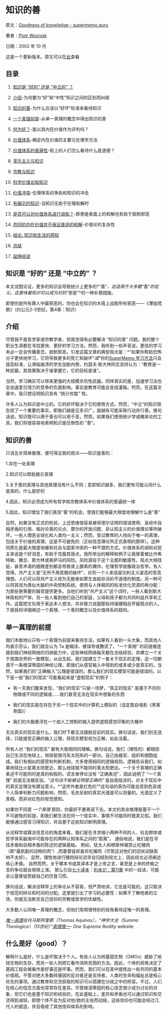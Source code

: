 # 知识的善

原文：[Goodness of knowledge - supermemo.guru](https://supermemo.guru/wiki/Goodness_of_knowledge)

著者：[Piotr Wozniak](https://supermemo.guru/wiki/Piotr_Wozniak)

日期：2002 年 10 月

这是一个更新版本。原文可以在[此](http://www.super-memory.com/articles/goodness.htm)查看

## 目录

1. [知识是 “好的” 还是 “中立的” ？](https://supermemo.guru/wiki/Goodness_of_knowledge#Is_knowledge_.22good.22_or_.22neutral.22.3F)

2. [介绍](https://supermemo.guru/wiki/Goodness_of_knowledge#Introduction)-为何要为“好”和“中性”知识之间的区别而纠结

3. [知识的善](https://supermemo.guru/wiki/Goodness_of_knowledge#Goodness_of_knowledge)-为什么应该以“好坏”标准来看待知识

4. [一个真理前提](https://supermemo.guru/wiki/Goodness_of_knowledge#One_truth_premise)-从单一真理的概念中得出知识的善

5. [何为好？](https://supermemo.guru/wiki/Goodness_of_knowledge#What_is_good.3F)-能以其内在价值作为评判吗？

6. [价值体系](https://supermemo.guru/wiki/Goodness_of_knowledge#Systems_of_value)-确定内在价值的主要元伦理学方法

7. [价值体系的普遍性](https://supermemo.guru/wiki/Goodness_of_knowledge#Prevalence_of_systems_of_value)-街上的人们怎么看待什么是道德？

8. [享乐主义与知识](https://supermemo.guru/wiki/Goodness_of_knowledge#Hedonism_and_knowledge)

9. [宗教与知识](https://supermemo.guru/wiki/Goodness_of_knowledge#Religion_and_knowledge)

10. [科学价值论和知识](https://supermemo.guru/wiki/Goodness_of_knowledge#Scientific_axiology_and_knowledge)

11. [价值冲突](https://supermemo.guru/wiki/Goodness_of_knowledge#Clash_of_values)-伦理体系的争执和知识的冲击

12. [有偏见的知识](https://supermemo.guru/wiki/Goodness_of_knowledge#Biased_knowledge)-当知识无助于伦理和解时

13. [是否可以对价值体系进行调和？](https://supermemo.guru/wiki/Goodness_of_knowledge#Can_systems_of_value_be_reconciled.3F)-即使是表面上的和解也有助于抵制邪恶

14. [共同的内在价值并不保证普适的和解](https://supermemo.guru/wiki/Goodness_of_knowledge#Universal_intrinsic_value_does_not_guarantee_universal_reconciliation)-价值论的复杂性

15. [结论:  知识和生活的感知](https://supermemo.guru/wiki/Goodness_of_knowledge#Conclusion:_knowledge_and_the_sense_of_life)

16. [总结](https://supermemo.guru/wiki/Goodness_of_knowledge#Summary)

17. [延伸阅读](https://supermemo.guru/wiki/Goodness_of_knowledge#Further_reading)

## 知识是 “好的” 还是 “中立的” ？

本文试图论证，更多的知识会导致统计上更多的*“善”*，这适用于大多数*“善”*的定义。这意味着知识可以成为对抗*“邪恶”*的一种补救措施。

即使你是所有罪人中最邪恶的，你也会在知识的木筏上战胜所有邪恶——《薄伽梵歌》（约公元2-3世纪，第4章：知识）

## 介绍

尽管我不是哲学家或宗教学者，但我觉得有必要解决 “知识的善” 问题。我的整个职业生涯都在寻找更快、更好的学习方法。然而，我听到一些声音说，更佳的学习未必一定会传播善念，抵制邪恶。引发这篇文章的典型观点是：*“如果你帮助恐怖分子更快地学习，它将导致更多的死亡和破坏”*或*“你的[SuperMemo 学习方法](https://supermemo.guru/wiki/SuperMemo)只会提高标准，让濒临崩溃的学生加剧内卷。约瑟夫·斯大林同志坚持认为：“教育是一种武器，其效果取决于谁掌握它，它的目标是谁”。

当然，学习确实可以带来更强的大规模杀伤性武器。同样真实的是，加速学习法也会加速爱日惜力的竞争的负面影响。事实是教育可能会变成灌输。然而，在这篇文章中，我只想证明知识具有 “统计优胜” 性。

许多人认为知识是中立的。它的好坏取决于它的使用方式。然而，“中立”的知识观忽视了一个重要的事实，即我们越是见多识广，就越有可能采取行动并行善。换句话说，知识既可以用于善也可以用于恶，然而，如果我们使用统计学或概率论的工具，我们将很容易地表明知识是压倒性的 “善”。

## 知识的善

只消五步简单推理，便可得证我的观点——知识是善的：

1.存在一处真理

2.知识可以帮助揭示真理

3.关于善的真理与其他真理没有什么不同；意即知识越多，我们更有可能认同什么是真的，什么是好的

4.因此，知识必须成为所有哲学和宗教体系中价值体系的普遍统一体

5.因此，知识增加了我们表现“善”的机会，使我们能够最大限度地理解什么是“善”

自然，如果没有正式的检验，上述思维很容易被哥德尔证明的错误使用、圣经中自相矛盾的引用、相对论善的论点、摩尔的开放问题、非认知主义的价值理论等所破坏。一些人憎恶全球化和人类均一主义；然而，受过教育的人倾向于唯一的真理，包括关于价值的真理，这是不可避免的（正如信息理论所正式表明的那样）。这种同质化是最大限度地缓和社会与国家冲突的一种不错的方式。价值体系的调和对民主来说是个好消息，有助于克服其弱点。我所举出的解释和例子让我冒着被比作希特勒、撒旦、斯大林或奥萨马的风险。风险源自于这个主题的敏感性，观点大相径庭，甚至术语的细微差别都会导致肾上腺素的爆炸。伦理哲学就像政治哲学。有人觉得，共产主义是“无所不用其极的破坏”，对另一个人来说是功利主义姿态的至高理想。人们可以将共产主义视为无能者如寄生虫般存活的不道德的制度。另一种可以将其视为类似大脑的中央控制系统，使用与人体相同的标准优化资源的再分配：为那些更需要的器官提供更多。当他们听到“共产主义”这个词时，一些人看到斯大林政权的尸体，另一些人看到他们自己的家庭，父母和孩子都为共同利益共享和工作。这篇短文仅用于表达本人想法，并非致力说服那些持强硬相反怀疑观点的人。下面我将详细阐述一个真理、一个善的概念以及价值体系的趋同。

## 单一真理的前提

我们本能地以只有一个真理为前提来看待生活。如果有人看到一头大象，而其他人均表示否认，我们就会认为 Ta 是糊涂、被误导或撒谎了。“一个真相” 的前提被连接到我们神经网络的归纳能力中，这些神经网络每天都在总结经验，并建立一个关于周围世界的一致模型。从出生起，我们就建立了一套关于现实的定理，这一切都源于一条根深蒂固的神经公理，即我们从感官输入中得到的或多或少是真实的。当然，如果我们的“正确输入”公理是错误的，那么我们的现实模型可能是错误的。以下是一些“我们的现实”可能看起来是“虚假现实”的例子：

- 有一天我们醒来发现，“我们的现实”只是一场梦，“真正的现实” 是基于不同的物理或不同的逻辑或……我们甚至无法在现实中想象的东西

- 我们的现实是在存在于另一个现实中的计算机上模拟的（设定取自电影《黑客帝国》）

- 我们的大脑悬浮在一个由人工控制的输入提供虚假感觉印象的大桶中

无论真实的现实是什么，我们时下都无法摆脱目前的现实。换句话说，我们别无选择，只能接受正确的输入公理，将现实模型视为正解，如此活着。

所有人对 “我们的现实” 都有大致相同的理解。换句话说，我们（理性的）都相信自己生活在地球上，地球是银河系太阳系的一部分。自己由器官、组织和细胞组成。我们有相似的感受和判断机制，大多使用相同的逻辑规则。逻辑告诉我们，如果地球比火星离太阳更近，那么地球就不能同时离太阳更远。一个关于真理的正确表述不可能同时是真的和假的。谎言者悖论没有 “正确表述”，因此说明了 “一个真理” 前提无法被反驳。*“这句话不能被证明是正确的”* 是自我指涉的，对关于现实中的真实定理没有建设意义。*“这件外套是红色的”*这句话的真伪可能会受到色盲或个人简单判断力问题影响，然而，毛衣反射的真实光谱是可以测量的。光谱定义了真相，而非对红色的视觉感知。

如果你不同意 *一个真理* 原则，你最好不要再读下去。本文的其余推理是基于一个不可避免的前提，即我们都生活在同一个现实中，事情不可能同时既真又假。我们能够通过感官习得知识，并且基于这些知识断明真理。

从诠释学或算法信息论的角度来看，我们是在寻求缩小两种不同的人、社会群体或哲学体系脑海中可能存在的两种认知体系之间的“距离”。 通俗地说，我们是在寻找矛盾和自相矛盾的陈述的逻辑基础。 例如，犹太人和穆斯林被禁止吃猪肉（即“最肮脏的动物的肉”）,而基督徒却喜欢吃猪肉（尽管这对他们的冠状动脉影响不太好）。 显然，理性地进行猪肉辩论迟早会归结到经文上，因此经文必须阐述核心矛盾。 自然而然，关于哪本书或其译本才是上帝之言，甚至是上帝的终极之言的争论就会频频上演。 那么引自[七十译本](http://spindleworks.com/septuagint/septuagint.htm)：[利未记：第11章](http://www.site-berea.com/C/wb/v03c11.html) 中的一段话，可能会让基督徒质疑自己的饮食习惯。

换句话说，解决诠释学上的争论从不容易，但严肃地讲，它总是可能的。这只取决于规范的辩论和时间的分配。这里就引出了学习的必要性：如果不了解他者的立场，你就无法断言自己信仰的宗教或哲学的优越性。

大多数人认同唯一真理的概念，但他们常用很特别的视角看待这唯一的真理。

*[唯一真理](http://www.newadvent.org/summa/101606.htm)*在托马斯阿奎那（Thomas Aquinas），“神学大全（Summa Theologica）（13世纪）”*[真理惟一](http://truthisone.org/)*- *One Supreme Reality* website

## 什么是好（good）？

解释什么是好，什么是坏取决于个人。有些人认为转基因生物（GMOs）威胁了地球生物的生存，而另一些人则把它看作消除贫困的方法。因此，个体的视角决定了基因工程会被看作是好事还是坏事。然而，我们可以在其中提炼出一些共同的基本价值观。不管对绝大多数转基因的反对者还是支持者，人类的生命和福祉总是核心优先的事项。通过教育和交流获取的知识可以搭建在分歧之中的桥梁。不过，人们在核心的信念方面也常常存在差异。尽管根深蒂固的核心信念很少成为讨论的对象，但它们也是基于知识和经验的，在此基础上，差异和矛盾也可以通过知识和交流得到减轻。即使个体不会为反对他/她的主张而动摇，这些信仰也可能会经过几代人的塑造，并且吸收了其他信仰体系的影响。